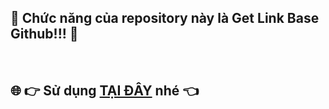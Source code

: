 ## 🚀  **Chức năng của repository này là** Get Link Base Github!!! 🚀

<br/>

## 🌐  **👉  Sử dụng [TẠI ĐÂY](https://tongtrankien1605.github.io/get-link-base-github) nhé 👈**